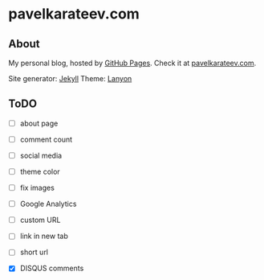 # pavelkarateev.com

## About

My personal blog, hosted by [GitHub Pages](http://pages.github.com/). Check it at [pavelkarateev.com](http://pavelkarateev.com/).

Site generator: [Jekyll](http://jekyllrb.com/)
Theme: [Lanyon](http://lanyon.getpoole.com/)

## ToDO

- [ ] about page
- [ ] comment count
- [ ] social media
- [ ] theme color
- [ ] fix images
- [ ] Google Analytics
- [ ] custom URL
- [ ] link in new tab
- [ ] short url

- [x] DISQUS comments
